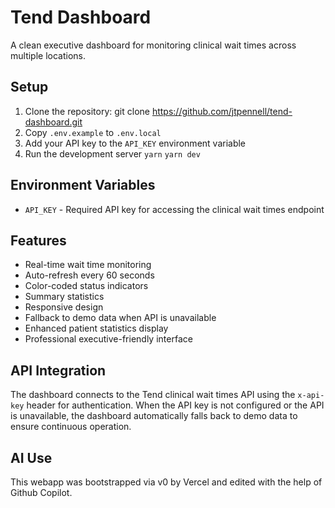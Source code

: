 # Tend Dashboard

A clean executive dashboard for monitoring clinical wait times across multiple locations.

## Setup

1. Clone the repository:
   git clone https://github.com/jtpennell/tend-dashboard.git
2. Copy `.env.example` to `.env.local`
3. Add your API key to the `API_KEY` environment variable
4. Run the development server 
   ```yarn```
   ```yarn dev```

## Environment Variables

- `API_KEY` - Required API key for accessing the clinical wait times endpoint

## Features

- Real-time wait time monitoring
- Auto-refresh every 60 seconds
- Color-coded status indicators
- Summary statistics
- Responsive design
- Fallback to demo data when API is unavailable
- Enhanced patient statistics display
- Professional executive-friendly interface

## API Integration

The dashboard connects to the Tend clinical wait times API using the `x-api-key` header for authentication. When the API key is not configured or the API is unavailable, the dashboard automatically falls back to demo data to ensure continuous operation.

## AI Use
This webapp was bootstrapped via v0 by Vercel and edited with the help of Github Copilot.
